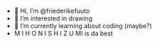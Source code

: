 - 👋 Hi, I’m @friederikefuuto
- 👀 I’m interested in drawing
- 🌱 I’m currently learning about coding (maybe?)
- M I H O  N I S H I Z U MI is da best

<!---
friederikefuuto/friederikefuuto is a ✨ special ✨ repository because its `README.md` (this file) appears on your GitHub profile.
You can click the Preview link to take a look at your changes.
--->
